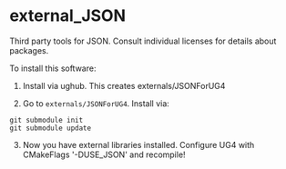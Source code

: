 # external_JSON
Third party tools for JSON. Consult individual licenses for details about packages.

To install this software:


1) Install via ughub. This creates externals/JSONForUG4

2) Go to ``externals/JSONForUG4``. Install via:

```
git submodule init
git submodule update
```

3) Now you have external libraries installed. Configure UG4 with CMakeFlags '-DUSE_JSON' and recompile!

